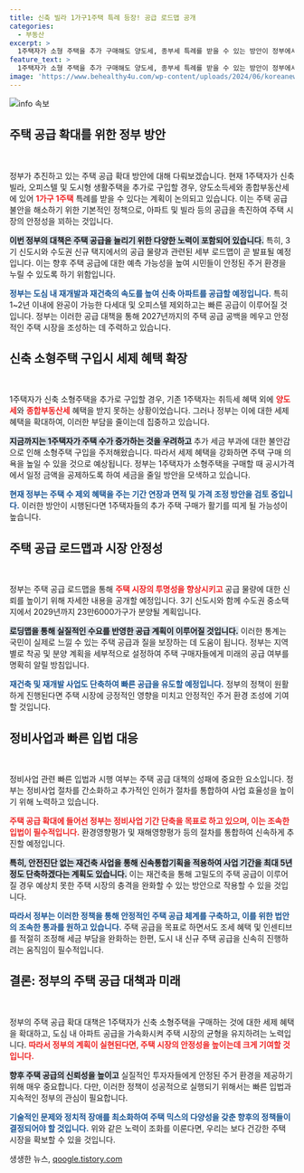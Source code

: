 ```yaml
---
title: 신축 빌라 1가구1주택 특례 등장! 공급 로드맵 공개
categories:
  - 부동산
excerpt: >
  1주택자가 소형 주택을 추가 구매해도 양도세, 종부세 특례를 받을 수 있는 방안이 정부에서 검토 중이다. 신축 소형주택 공급 확대와 3기 신도시 로드맵 공개로 주택 시장의 불안을 해소하고자 하는 계획이 주목받고 있다.
feature_text: >
  1주택자가 소형 주택을 추가 구매해도 양도세, 종부세 특례를 받을 수 있는 방안이 정부에서 검토 중이다. 신축 소형주택 공급 확대와 3기 신도시 로드맵 공개로 주택 시장의 불안을 해소하고자 하는 계획이 주목받고 있다.
image: 'https://www.behealthy4u.com/wp-content/uploads/2024/06/koreanews.jpg'
---
```


<p><img src="https://www.behealthy4u.com/wp-content/uploads/2024/06/koreanews.jpg" alt="info 속보" /></p>

<h2 data-ke-size="size26">주택 공급 확대를 위한 정부 방안</h2>

<p data-ke-size="size16">&nbsp;</p>

<p>정부가 추진하고 있는 주택 공급 확대 방안에 대해 다뤄보겠습니다. 현재 1주택자가 신축 빌라, 오피스텔 및 도시형 생활주택을 추가로 구입할 경우, 양도소득세와 종합부동산세에 있어 <b><span style="color: #ee2323;">1가구 1주택</span></b> 특례를 받을 수 있다는 계획이 논의되고 있습니다. 이는 주택 공급 불안을 해소하기 위한 기본적인 정책으로, 아파트 및 빌라 등의 공급을 촉진하여 주택 시장의 안정성을 꾀하는 것입니다. </p>

<p><b><span style="background-color: #21538527;">이번 정부의 대책은 주택 공급을 늘리기 위한 다양한 노력이 포함되어 있습니다.</span></b> 특히, 3기 신도시와 수도권 신규 택지에서의 공급 물량과 관련된 세부 로드맵이 곧 발표될 예정입니다. 이는 향후 주택 공급에 대한 예측 가능성을 높여 시민들이 안정된 주거 환경을 누릴 수 있도록 하기 위함입니다.</p>

<p><b><span style="color: #1a5490;">정부는 도심 내 재개발과 재건축의 속도를 높여 신축 아파트를 공급할 예정입니다.</span></b> 특히 1~2년 이내에 완공이 가능한 다세대 및 오피스텔 제외하고는 빠른 공급이 이루어질 것입니다. 정부는 이러한 공급 대책을 통해 2027년까지의 주택 공급 공백을 메우고 안정적인 주택 시장을 조성하는 데 주력하고 있습니다.</p>

<h2 data-ke-size="size26">신축 소형주택 구입시 세제 혜택 확장</h2>

<p data-ke-size="size16">&nbsp;</p>

<p>1주택자가 신축 소형주택을 추가로 구입할 경우, 기존 1주택자는 취득세 혜택 외에 <b><span style="color: #ee2323;">양도세</span></b>와 <b><span style="color: #ee2323;">종합부동산세</span></b> 혜택을 받지 못하는 상황이었습니다. 그러나 정부는 이에 대한 세제 혜택을 확대하여, 이러한 부담을 줄이는데 집중하고 있습니다. </p>

<p><b><span style="background-color: #21538527;">지금까지는 1주택자가 주택 수가 증가하는 것을 우려하고</span></b> 추가 세금 부과에 대한 불안감으로 인해 소형주택 구입을 주저해왔습니다. 따라서 세제 혜택을 강화하면 주택 구매 의욕을 높일 수 있을 것으로 예상됩니다. 정부는 1주택자가 소형주택을 구매할 때 공시가격에서 일정 금액을 공제하도록 하여 세금을 줄일 방안을 모색하고 있습니다.</p>

<p><b><span style="color: #1a5490;">현재 정부는 주택 수 제외 혜택을 주는 기간 연장과 면적 및 가격 조정 방안을 검토 중입니다.</span></b> 이러한 방안이 시행된다면 1주택자들의 추가 주택 구매가 활기를 띠게 될 가능성이 높습니다.</p>

<h2 data-ke-size="size26">주택 공급 로드맵과 시장 안정성</h2>

<p data-ke-size="size16">&nbsp;</p>

<p>정부는 주택 공급 로드맵을 통해 <b><span style="color: #ee2323;">주택 시장의 투명성을 향상시키고</span></b> 공급 물량에 대한 신뢰를 높이기 위해 자세한 내용을 공개할 예정입니다. 3기 신도시와 함께 수도권 중소택지에서 2029년까지 23만6000가구가 분양될 계획입니다.</p>

<p><b><span style="background-color: #21538527;">로딩맵을 통해 실질적인 수요를 반영한 공급 계획이 이루어질 것입니다.</span></b> 이러한 통계는 국민이 실제로 느낄 수 있는 주택 공급과 질을 보장하는 데 도움이 됩니다. 정부는 지역별로 착공 및 분양 계획을 세부적으로 설정하여 주택 구매자들에게 미래의 공급 여부를 명확히 알릴 방침입니다.</p>

<p><b><span style="color: #1a5490;">재건축 및 재개발 사업도 단축하여 빠른 공급을 유도할 예정입니다.</span></b> 정부의 정책이 원활하게 진행된다면 주택 시장에 긍정적인 영향을 미치고 안정적인 주거 환경 조성에 기여할 것입니다.</p>

<h2 data-ke-size="size26">정비사업과 빠른 입법 대응</h2>

<p data-ke-size="size16">&nbsp;</p>

<p>정비사업 관련 빠른 입법과 시행 여부는 주택 공급 대책의 성패에 중요한 요소입니다. 정부는 정비사업 절차를 간소화하고 추가적인 인허가 절차를 통합하여 사업 효율성을 높이기 위해 노력하고 있습니다. </p>

<p><b><span style="color: #ee2323;">주택 공급 확대에 들어선 정부는 정비사업 기간 단축을 목표로 하고 있으며, 이는 조속한 입법이 필수적입니다.</span></b> 환경영향평가 및 재해영향평가 등의 절차를 통합하여 신속하게 추진할 예정입니다.</p>

<p><b><span style="background-color: #21538527;">특히, 안전진단 없는 재건축 사업을 통해 신속통합기획을 적용하여 사업 기간을 최대 5년 정도 단축하겠다는 계획도 있습니다.</span></b> 이는 재건축을 통해 고밀도의 주택 공급이 이루어질 경우 예상치 못한 주택 시장의 충격을 완화할 수 있는 방안으로 작용할 수 있을 것입니다.</p>

<p><b><span style="color: #1a5490;">따라서 정부는 이러한 정책을 통해 안정적인 주택 공급 체계를 구축하고, 이를 위한 법안의 조속한 통과를 원하고 있습니다.</span></b> 주택 공급을 목표로 하면서도 조세 혜택 및 인센티브를 적절히 조정해 세금 부담을 완화하는 한편, 도시 내 신규 주택 공급을 신속히 진행하려는 움직임이 필수적입니다.</p>

<h2 data-ke-size="size26">결론: 정부의 주택 공급 대책과 미래</h2>

<p data-ke-size="size16">&nbsp;</p>

<p>정부의 주택 공급 확대 대책은 1주택자가 신축 소형주택을 구매하는 것에 대한 세제 혜택을 확대하고, 도심 내 아파트 공급을 가속화시켜 주택 시장의 균형을 유지하려는 노력입니다. <b><span style="color: #ee2323;">따라서 정부의 계획이 실현된다면, 주택 시장의 안정성을 높이는데 크게 기여할 것입니다.</span></b></p>

<p><b><span style="background-color: #21538527;">향후 주택 공급의 신뢰성을 높이고</span></b> 실질적인 투자자들에게 안정된 주거 환경을 제공하기 위해 매우 중요합니다. 다만, 이러한 정책이 성공적으로 실행되기 위해서는 빠른 입법과 지속적인 정부의 관심이 필요합니다. </p>

<p><b><span style="color: #1a5490;">기술적인 문제와 정치적 장애를 최소화하여 주택 믹스의 다양성을 갖춘 향후의 정책들이 결정되어야 할 것입니다.</span></b> 위와 같은 노력이 조화를 이룬다면, 우리는 보다 건강한 주택 시장을 확보할 수 있을 것입니다.</p>
생생한 뉴스, <a href="https://qoogle.tistory.com" rel="dofollow">qoogle.tistory.com</a>


